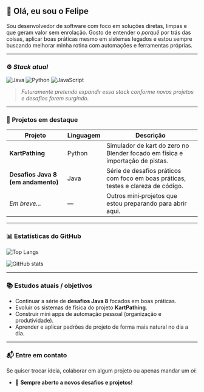 ## 👋 Olá, eu sou o Felipe

Sou desenvolvedor de software com foco em soluções diretas, limpas e que geram valor sem enrolação. Gosto de entender o *porquê* por trás das coisas, aplicar boas práticas mesmo em sistemas legados e estou sempre buscando melhorar minha rotina com automações e ferramentas próprias.

---

### ⚙️ *Stack atual*

![Java](https://img.shields.io/badge/Java-%23ED8B00.svg?logo=openjdk\&logoColor=black)
![Python](https://img.shields.io/badge/Python-3670A0?logo=python\&logoColor=white)
![JavaScript](https://img.shields.io/badge/JavaScript-F7DF1E.svg?logo=javascript\&logoColor=black)

> *Futuramente pretendo expandir essa stack conforme novos projetos e desafios forem surgindo.*

---

### 🚀 Projetos em destaque

| Projeto                            | Linguagem | Descrição                                                                         |
| ---------------------------------- | --------- | --------------------------------------------------------------------------------- |
| **KartPathing**                    | Python    | Simulador de kart do zero no Blender focado em física e importação de pistas.     |
| **Desafios Java 8 (em andamento)** | Java      | Série de desafios práticos com foco em boas práticas, testes e clareza de código. |
| *Em breve...*                      | —         | Outros mini‑projetos que estou preparando para abrir aqui.                        |

---

### 📊 Estatísticas do GitHub

![Top Langs](https://github-readme-stats.vercel.app/api/top-langs/?username=felipesalome\&layout=compact\&theme=dracula)

![GitHub stats](https://github-readme-stats.vercel.app/api?username=felipesalome\&show_icons=true\&hide=contribs\&count_private=true\&theme=dracula)

---

### 📚 Estudos atuais / objetivos

* Continuar a série de **desafios Java 8** focados em boas práticas.
* Evoluir os sistemas de física do projeto **KartPathing**.
* Construir mini apps de automação pessoal (organização e produtividade).
* Aprender e aplicar padrões de projeto de forma mais natural no dia a dia.

---

### 📬 Entre em contato

Se quiser trocar ideia, colaborar em algum projeto ou apenas mandar um *oi*:

* 🐍 **Sempre aberto a novos desafios e projetos!**
